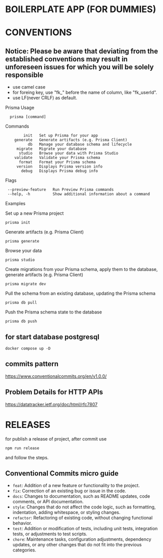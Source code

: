 # BOILERPLATE APP (FOR DUMMIES)

# CONVENTIONS

## Notice: Please be aware that deviating from the established conventions may result in unforeseen issues for which you will be solely responsible

- use camel case
- for foreing key, use "fk_" before the name of column, like "fk_userId".
- use LF(never CRLF) as default.

Prisma Usage

```shell
  prisma [command]
```

Commands

            init   Set up Prisma for your app
        generate   Generate artifacts (e.g. Prisma Client)
              db   Manage your database schema and lifecycle
         migrate   Migrate your database
          studio   Browse your data with Prisma Studio
        validate   Validate your Prisma schema
          format   Format your Prisma schema
         version   Displays Prisma version info
           debug   Displays Prisma debug info

Flags

     --preview-feature   Run Preview Prisma commands
     --help, -h          Show additional information about a command

Examples

  Set up a new Prisma project

  ```shell
  prisma init
```

  Generate artifacts (e.g. Prisma Client)

  ```shell
  prisma generate
```
  
  Browse your data

  ```shell
  prisma studio
```
  
  Create migrations from your Prisma schema, apply them to the database, generate artifacts (e.g. Prisma Client)

  ```shell
  prisma migrate dev
```
  
  Pull the schema from an existing database, updating the Prisma schema

  ```shell
  prisma db pull 
```

  Push the Prisma schema state to the database

  ```shell
  prisma db push
```
  
## for start database postgresql

  ```shell
  docker compose up -D
```

## commits pattern

<https://www.conventionalcommits.org/en/v1.0.0/>

## Problem Details for HTTP APIs

<https://datatracker.ietf.org/doc/html/rfc7807>

# RELEASES

for publish a release of project, after commit use

```shell
npm run release
```

and follow the steps.

## Conventional Commits micro guide

- `feat`: Addition of a new feature or functionality to the project.
- `fix`: Correction of an existing bug or issue in the code.
- `docs`: Changes to documentation, such as README updates, code comments, or API documentation.
- `style`: Changes that do not affect the code logic, such as formatting, indentation, adding whitespace, or styling changes.
- `refactor`: Refactoring of existing code, without changing functional behavior.
- `test`: Addition or modification of tests, including unit tests, integration tests, or adjustments to test scripts.
- `chore`: Maintenance tasks, configuration adjustments, dependency updates, or any other changes that do not fit into the previous categories.

